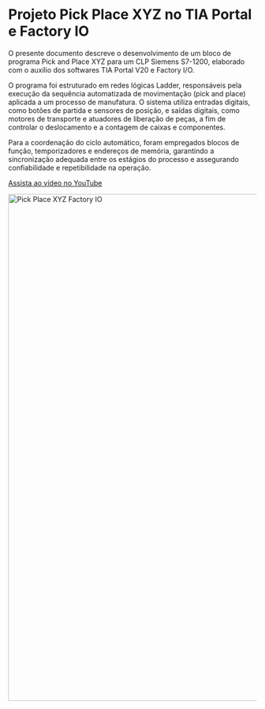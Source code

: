 # Projeto Pick Place XYZ no TIA Portal e Factory IO

O presente documento descreve o desenvolvimento de um bloco de programa Pick and Place XYZ para um CLP Siemens S7-1200, elaborado com o auxílio dos softwares TIA Portal V20 e Factory I/O.

O programa foi estruturado em redes lógicas Ladder, responsáveis pela execução da sequência automatizada de movimentação (pick and place) aplicada a um processo de manufatura. O sistema utiliza entradas digitais, como botões de partida e sensores de posição, e saídas digitais, como motores de transporte e atuadores de liberação de peças, a fim de controlar o deslocamento e a contagem de caixas e componentes.

Para a coordenação do ciclo automático, foram empregados blocos de função, temporizadores e endereços de memória, garantindo a sincronização adequada entre os estágios do processo e assegurando confiabilidade e repetibilidade na operação. 

[Assista ao vídeo no YouTube](https://youtu.be/rmuJJ6srkqE)


<img width="1916" height="1027" alt="Pick   Place XYZ Factory IO" src="https://github.com/user-attachments/assets/76ea0482-1927-4c8c-b6b2-578cb2c55e1e" />
